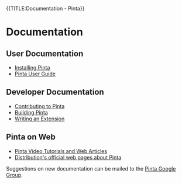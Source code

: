 {{TITLE:Documentation - Pinta}}
# Documentation

## User Documentation

- [Installing Pinta][1]
- [Pinta User Guide](https://pintaproject.github.io/user-guide/)

## Developer Documentation

- [Contributing to Pinta][7]
- [Building Pinta][2]
- [Writing an Extension][3]

## Pinta on Web
- [Pinta Video Tutorials and Web Articles][5]
- [Distribution's official web pages about Pinta][6]

Suggestions on new documentation can be mailed to the [Pinta Google Group][4].

[1]: howto/installing-pinta
[3]: https://github.com/PintaProject/Pinta/wiki
[2]: howto/building-pinta
[4]: mailto:pinta@googlegroups.com
[5]: howto/pinta-on-web
[6]: howto/distributions-web
[7]: contribute
